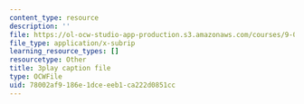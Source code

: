 ```yaml
---
content_type: resource
description: ''
file: https://ol-ocw-studio-app-production.s3.amazonaws.com/courses/9-00sc-introduction-to-psychology-fall-2011/78002af9186e1dceeeb1ca222d0851cc_Qw4SkvZ03cc.srt
file_type: application/x-subrip
learning_resource_types: []
resourcetype: Other
title: 3play caption file
type: OCWFile
uid: 78002af9-186e-1dce-eeb1-ca222d0851cc
---
```

